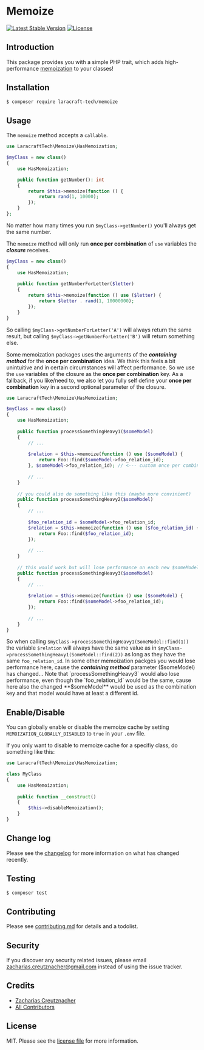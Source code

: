# Memoize

<p align="left">
<!--<a href="https://packagist.org/packages/laracraft-tech/memoize"><img src="https://img.shields.io/packagist/dt/laracraft-tech/memoize" alt="Total Downloads"></a>-->
<a href="https://packagist.org/packages/laracraft-tech/memoize"><img src="https://img.shields.io/packagist/v/laracraft-tech/memoize" alt="Latest Stable Version"></a>
<a href="https://packagist.org/packages/laracraft-tech/memoize"><img src="https://img.shields.io/packagist/l/laracraft-tech/memoize" alt="License"></a>
</p>

## Introduction

This package provides you with a simple PHP trait, which adds high-performance [memoization](https://en.wikipedia.org/wiki/Memoization) to your classes!

## Installation

``` bash
$ composer require laracraft-tech/memoize
```


## Usage

The `memoize` method accepts a `callable`.

```php
use LaracraftTech\Memoize\HasMemoization;

$myClass = new class()
{    
    use HasMemoization;

    public function getNumber(): int
    {
        return $this->memoize(function () {
            return rand(1, 10000);
        });
    }
};
```

No matter how many times you run `$myClass->getNumber()` you'll always get the same number.

The `memoize` method will only run **once per combination** of `use` variables the ***closure*** receives.

```php
$myClass = new class()
{
    use HasMemoization;
    
    public function getNumberForLetter($letter)
    {
        return $this->memoize(function () use ($letter) {
            return $letter . rand(1, 10000000);
        });
    }
}
```

So calling `$myClass->getNumberForLetter('A')` will always return the same result, but calling `$myClass->getNumberForLetter('B')` will return something else.

Some memoization packages uses the arguments of the ***containing method*** for the **once per combination** idea.
We think this feels a bit unintuitive and in certain circumstances will affect performance. So we use the `use` variables of the closure as the **once per combination** key. As a fallback, if you like/need to, we also let you fully self define your **once per combination** key in a second optional parameter of the closure.

```php
use LaracraftTech\Memoize\HasMemoization;

$myClass = new class()
{
    use HasMemoization;
    
    public function processSomethingHeavy1($someModel)
    {
        // ...
        
        $relation = $this->memoize(function () use ($someModel) {
            return Foo::find($someModel->foo_relation_id);
        }, $someModel->foo_relation_id); // <--- custom once per combination key
        
        // ...
    }
    
    // you could also do something like this (maybe more convinient)
    public function processSomethingHeavy2($someModel)
    {
        // ...
        
        $foo_relation_id = $someModel->foo_relation_id;
        $relation = $this->memoize(function () use ($foo_relation_id) {
            return Foo::find($foo_relation_id);
        });
        
        // ...
    }
    
    // this would work but will lose performance on each new $someModel even foo_relation_id would be the same
    public function processSomethingHeavy3($someModel)
    {
        // ...
        
        $relation = $this->memoize(function () use ($someModel) {
            return Foo::find($someModel->foo_relation_id);
        });
        
        // ...
    }
}
```

So when calling `$myClass->processSomethingHeavy1(SomeModel::find(1))` the variable `$relation` will always have the same value as in `$myClass->processSomethingHeavy1(SomeModel::find(2))` as long as they have the same `foo_relation_id`. In some other memoization packges you would lose performance here, cause the ***containing method*** parameter ($someModel) has changed... Note that `processSomethingHeavy3` would also lose performance, even though the `foo_relation_id` would be the same, cause here also the changed **$someModel** would be used as the combination key and that model would have at least a different id.

## Enable/Disable

You can globally enable or disable the memoize cache by setting `MEMOIZATION_GLOBALLY_DISABLED` to `true` in your `.env` file.

If you only want to disable to memoize cache for a specifiy class, do something like this:

```php
use LaracraftTech\Memoize\HasMemoization;

class MyClass
{
    use HasMemoization;
    
    public function __construct()
    {
        $this->disableMemoization();
    }
}
```

## Change log

Please see the [changelog](changelog.md) for more information on what has changed recently.

## Testing

``` bash
$ composer test
```

## Contributing

Please see [contributing.md](contributing.md) for details and a todolist.

## Security

If you discover any security related issues, please email zacharias.creutznacher@gmail.com instead of using the issue tracker.

## Credits

- [Zacharias Creutznacher][link-author]
- [All Contributors][link-contributors]

## License

MIT. Please see the [license file](license.md) for more information.

[ico-version]: https://img.shields.io/packagist/v/laracraft-tech/laravel-dynamic-model.svg?style=flat-square
[ico-downloads]: https://img.shields.io/packagist/dt/laracraft-tech/laravel-dynamic-model.svg?style=flat-square
[ico-travis]: https://img.shields.io/travis/laracraft-tech/laravel-dynamic-model/master.svg?style=flat-square
[ico-styleci]: https://styleci.io/repos/12345678/shield

[link-packagist]: https://packagist.org/packages/laracraft-tech/laravel-dynamic-model
[link-downloads]: https://packagist.org/packages/laracraft-tech/laravel-dynamic-model
[link-travis]: https://travis-ci.org/laracraft-tech/laravel-dynamic-model
[link-styleci]: https://styleci.io/repos/12345678
[link-author]: https://github.com/laracraft-tech
[link-contributors]: ../../contributors
